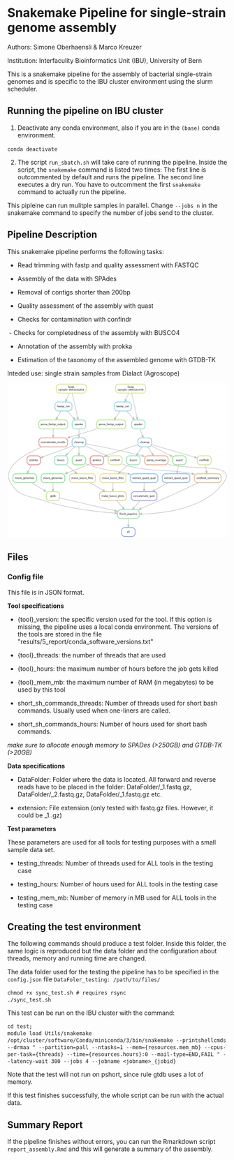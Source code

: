 # Snakemake Pipeline for single-strain genome assembly

Authors: Simone Oberhaensli & Marco Kreuzer

Institution: Interfaculity Bioinformatics Unit (IBU), University of Bern

This is a snakemake pipeline for the assembly of bacterial single-strain genomes
and is specific to the IBU cluster environment using the slurm scheduler.

## Running the pipeline on IBU cluster

1. Deactivate any conda environment, also if you are in the `(base)` conda
environment.

`conda deactivate`

2. The script `run_sbatch.sh` will take care of running the pipeline. Inside the
script, the `snakemake` command is listed two times: The first line is outcommented
by default and runs the pipeline. The second line executes a dry run. You have
to outcomment the first `snakemake` command to actually run the pipeline.

This pipleine can run mulitple samples in parallel. Change `--jobs n` in the snakemake
command to specify the number of jobs send to the cluster.


## Pipeline Description

This snakemake pipeline performs the following tasks:

 - Read trimming with fastp and quality assessment with FASTQC

 - Assembly of the data with SPAdes

 - Removal of contigs shorter than 200bp

 - Quality assessment of the assembly with quast

 - Checks for contamination with confindr

 - Checks for completedness of the assembly with BUSCO4

 - Annotation of the assembly with prokka

 - Estimation of the taxonomy of the assembled genome with GTDB-TK

 Inteded use: single strain samples from Dialact (Agroscope)

![Graphical representation of the pipeline.](workflow/scripts/dag.png)


## Files

### Config file

This file is in JSON format.

**Tool specifications**

* {tool}_version: the specific version used for the tool. If this option is missing,
the pipeline uses a local conda environment. The versions of the tools are stored in
the file "results/5_report/conda_software_versions.txt"

* {tool}_threads: the number of threads that are used

* {tool}_hours: the maximum number of hours before the job gets killed

* {tool}_mem_mb: the maximum number of RAM (in megabytes) to be used by this tool

* short_sh_commands_threads: Number of threads used for short bash commands. Usually used when one-liners are called.

* short_sh_commands_hours: Number of hours used for short bash commands.

*make sure to allocate enough memory to SPADes (>250GB) and GTDB-TK (>20GB)* 


**Data specifications**

* DataFolder: Folder where the data is located. All forward and reverse reads have to be placed
in the folder: DataFolder/<Sample1>\_1.fastq.gz, DataFolder/<Sample1>\_2.fastq.gz, DataFolder/<Sample2>\_1.fastq.gz etc.

* extension: File extension (only tested with fastq.gz files. However, it could be <Sample>\_1.<anything>.gz)

**Test parameters**

These parameters are used for all tools for testing purposes with a small sample data set.

* testing_threads: Number of threads used for ALL tools in the testing case

* testing_hours: Number of hours used for ALL tools in the testing case

* testing_mem_mb: Number of memory in MB used for ALL tools in the testing case

## Creating the test environment

The following commands should produce a test folder. Inside this folder,
the same logic is reproduced but the data folder and the configuration about
threads, memory and running time are changed.

The data folder used for the testing the pipeline has to be specified in the
`config.json` file `DataFoler_testing: /path/to/files/`

```
chmod +x sync_test.sh # requires rsync
./sync_test.sh
```

This test can be run on the IBU cluster with the command:

```
cd test;
module load Utils/snakemake
/opt/cluster/software/Conda/miniconda/3/bin/snakemake --printshellcmds --drmaa " --partition=pall --ntasks=1 --mem={resources.mem_mb} --cpus-per-task={threads} --time={resources.hours}:0 --mail-type=END,FAIL " --latency-wait 300 --jobs 4 --jobname <jobname>_{jobid}
```

Note that the test will not run on pshort, since rule gtdb uses a lot of memory.

If this test finishes successfully, the whole script can be run with the actual data.


## Summary Report

If the pipeline finishes without errors, you can run the Rmarkdown script `report_assembly.Rmd`
and this will generate a summary of the assembly.
